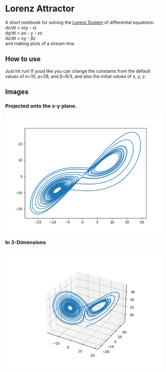 # Lorenz Attractor
A short notebook for solving the [Lorenz System](https://en.wikipedia.org/wiki/Lorenz_system) of differential equations:  
    dx/dt = σ(y - x)  
    dy/dt = ρx - y - xz  
    dz/dt = xy - βz  
and making plots of a stream-line.

## How to use
Just hit run! If youd like you can change the constants from the default values of σ=10, ρ=28, and β=8/3, and also the initial values of x, y, z.

## Images
### Projected onto the x-y plane.
![2D Lorenz Attractor Plot](images/2D_Lorenz_Attractor.png)

### In 3-Dimensions
![3D Lorenz Attractor Plot](images/3D_Lorenz_Attractor.png)
